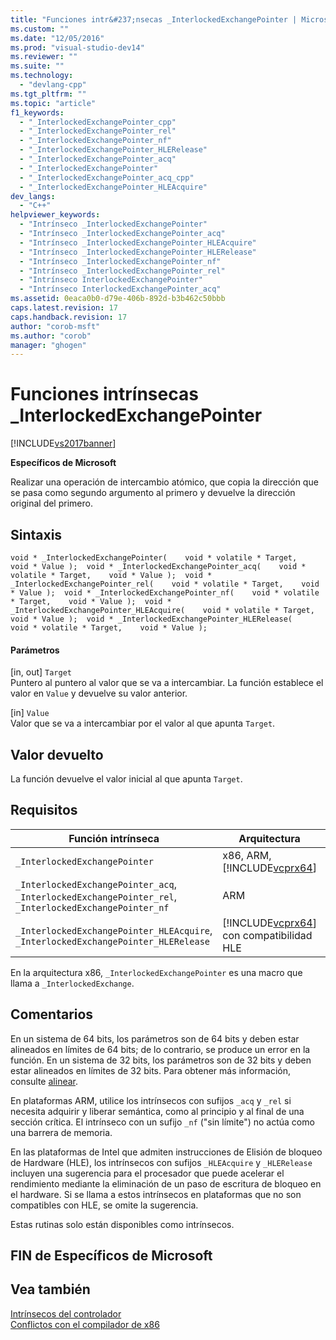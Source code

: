 ```yaml
---
title: "Funciones intr&#237;nsecas _InterlockedExchangePointer | Microsoft Docs"
ms.custom: ""
ms.date: "12/05/2016"
ms.prod: "visual-studio-dev14"
ms.reviewer: ""
ms.suite: ""
ms.technology: 
  - "devlang-cpp"
ms.tgt_pltfrm: ""
ms.topic: "article"
f1_keywords: 
  - "_InterlockedExchangePointer_cpp"
  - "_InterlockedExchangePointer_rel"
  - "_InterlockedExchangePointer_nf"
  - "_InterlockedExchangePointer_HLERelease"
  - "_InterlockedExchangePointer_acq"
  - "_InterlockedExchangePointer"
  - "_InterlockedExchangePointer_acq_cpp"
  - "_InterlockedExchangePointer_HLEAcquire"
dev_langs: 
  - "C++"
helpviewer_keywords: 
  - "Intrínseco _InterlockedExchangePointer"
  - "Intrínseco _InterlockedExchangePointer_acq"
  - "Intrínseco _InterlockedExchangePointer_HLEAcquire"
  - "Intrínseco _InterlockedExchangePointer_HLERelease"
  - "Intrínseco _InterlockedExchangePointer_nf"
  - "Intrínseco _InterlockedExchangePointer_rel"
  - "Intrínseco InterlockedExchangePointer"
  - "Intrínseco InterlockedExchangePointer_acq"
ms.assetid: 0eaca0b0-d79e-406b-892d-b3b462c50bbb
caps.latest.revision: 17
caps.handback.revision: 17
author: "corob-msft"
ms.author: "corob"
manager: "ghogen"
---
```

# Funciones intr&#237;nsecas _InterlockedExchangePointer
[!INCLUDE[vs2017banner](../assembler/inline/includes/vs2017banner.md)]

**Específicos de Microsoft**  
  
 Realizar una operación de intercambio atómico, que copia la dirección que se pasa como segundo argumento al primero y devuelve la dirección original del primero.  
  
## Sintaxis  
  
```  
void * _InterlockedExchangePointer(    void * volatile * Target,    void * Value );  void * _InterlockedExchangePointer_acq(    void * volatile * Target,    void * Value );  void * _InterlockedExchangePointer_rel(    void * volatile * Target,    void * Value );  void * _InterlockedExchangePointer_nf(    void * volatile * Target,    void * Value );  void * _InterlockedExchangePointer_HLEAcquire(    void * volatile * Target,    void * Value );  void * _InterlockedExchangePointer_HLERelease(    void * volatile * Target,    void * Value );  
```  
  
#### Parámetros  
 \[in, out\] `Target`  
 Puntero al puntero al valor que se va a intercambiar.  La función establece el valor en `Value` y devuelve su valor anterior.  
  
 \[in\] `Value`  
 Valor que se va a intercambiar por el valor al que apunta `Target`.  
  
## Valor devuelto  
 La función devuelve el valor inicial al que apunta `Target`.  
  
## Requisitos  
  
|Función intrínseca|Arquitectura|Header|  
|------------------------|------------------|------------|  
|`_InterlockedExchangePointer`|x86, ARM, [!INCLUDE[vcprx64](../assembler/inline/includes/vcprx64_md.md)]|\<intrin.h\>|  
|`_InterlockedExchangePointer_acq`, `_InterlockedExchangePointer_rel`, `_InterlockedExchangePointer_nf`|ARM|\<intrin.h\>|  
|`_InterlockedExchangePointer_HLEAcquire`, `_InterlockedExchangePointer_HLERelease`|[!INCLUDE[vcprx64](../assembler/inline/includes/vcprx64_md.md)] con compatibilidad HLE|\<immintrin.h\>|  
  
 En la arquitectura x86, `_InterlockedExchangePointer` es una macro que llama a `_InterlockedExchange`.  
  
## Comentarios  
 En un sistema de 64 bits, los parámetros son de 64 bits y deben estar alineados en límites de 64 bits; de lo contrario, se produce un error en la función.  En un sistema de 32 bits, los parámetros son de 32 bits y deben estar alineados en límites de 32 bits.  Para obtener más información, consulte [alinear](../cpp/align-cpp.md).  
  
 En plataformas ARM, utilice los intrínsecos con sufijos `_acq` y `_rel` si necesita adquirir y liberar semántica, como al principio y al final de una sección crítica.  El intrínseco con un sufijo `_nf` \("sin límite"\) no actúa como una barrera de memoria.  
  
 En las plataformas de Intel que admiten instrucciones de Elisión de bloqueo de Hardware \(HLE\), los intrínsecos con sufijos `_HLEAcquire` y `_HLERelease` incluyen una sugerencia para el procesador que puede acelerar el rendimiento mediante la eliminación de un paso de escritura de bloqueo en el hardware.  Si se llama a estos intrínsecos en plataformas que no son compatibles con HLE, se omite la sugerencia.  
  
 Estas rutinas solo están disponibles como intrínsecos.  
  
## FIN de Específicos de Microsoft  
  
## Vea también  
 [Intrínsecos del controlador](../intrinsics/compiler-intrinsics.md)   
 [Conflictos con el compilador de x86](../build/conflicts-with-the-x86-compiler.md)